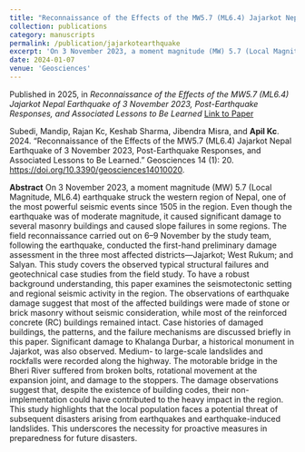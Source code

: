 ```yaml
---
title: "Reconnaissance of the Effects of the MW5.7 (ML6.4) Jajarkot Nepal Earthquake of 3 November 2023, Post-Earthquake Responses, and Associated Lessons to Be Learned"
collection: publications
category: manuscripts
permalink: /publication/jajarkotearthquake
excerpt: 'On 3 November 2023, a moment magnitude (MW) 5.7 (Local Magnitude, ML6.4) earthquake struck the western region of Nepal, one of the most powerful seismic events since 1505 in the region.'
date: 2024-01-07
venue: 'Geosciences'
---
```



Published in 2025, in *Reconnaissance of the Effects of the MW5.7 (ML6.4) Jajarkot Nepal Earthquake of 3 November 2023, Post-Earthquake Responses, and Associated Lessons to Be Learned* [Link to Paper](https://www.mdpi.com/2076-3263/14/1/20)

Subedi, Mandip, Rajan Kc, Keshab Sharma, Jibendra Misra, and **Apil Kc**. 2024. “Reconnaissance of the Effects of the MW5.7 (ML6.4) Jajarkot Nepal Earthquake of 3 November 2023, Post-Earthquake Responses, and Associated Lessons to Be Learned.” Geosciences 14 (1): 20. https://doi.org/10.3390/geosciences14010020.

**Abstract**
On 3 November 2023, a moment magnitude (MW) 5.7 (Local Magnitude, ML6.4) earthquake struck the western region of Nepal, one of the most powerful seismic events since 1505 in the region. Even though the earthquake was of moderate magnitude, it caused significant damage to several masonry buildings and caused slope failures in some regions. The field reconnaissance carried out on 6–9 November by the study team, following the earthquake, conducted the first-hand preliminary damage assessment in the three most affected districts—Jajarkot; West Rukum; and Salyan. This study covers the observed typical structural failures and geotechnical case studies from the field study. To have a robust background understanding, this paper examines the seismotectonic setting and regional seismic activity in the region. The observations of earthquake damage suggest that most of the affected buildings were made of stone or brick masonry without seismic consideration, while most of the reinforced concrete (RC) buildings remained intact. Case histories of damaged buildings, the patterns, and the failure mechanisms are discussed briefly in this paper. Significant damage to Khalanga Durbar, a historical monument in Jajarkot, was also observed. Medium- to large-scale landslides and rockfalls were recorded along the highway. The motorable bridge in the Bheri River suffered from broken bolts, rotational movement at the expansion joint, and damage to the stoppers. The damage observations suggest that, despite the existence of building codes, their non-implementation could have contributed to the heavy impact in the region. This study highlights that the local population faces a potential threat of subsequent disasters arising from earthquakes and earthquake-induced landslides. This underscores the necessity for proactive measures in preparedness for future disasters.
